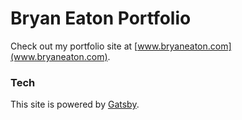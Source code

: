 # Bryan Eaton Portfolio

Check out my portfolio site at [www.bryaneaton.com](www.bryaneaton.com).

### Tech

This site is powered by [Gatsby](www.gatsbyjs.org).
